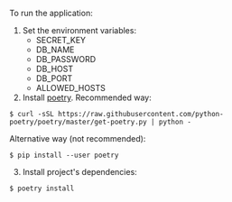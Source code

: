 To run the application:
1. Set the environment variables:
   * SECRET_KEY
   * DB_NAME 
   * DB_PASSWORD
   * DB_HOST
   * DB_PORT
   * ALLOWED_HOSTS
2. Install [poetry](https://python-poetry.org/). Recommended way:
```console
$ curl -sSL https://raw.githubusercontent.com/python-poetry/poetry/master/get-poetry.py | python -
```
Alternative way (not recommended):
```console
$ pip install --user poetry
```

3. Install project's dependencies:
```console
$ poetry install
```